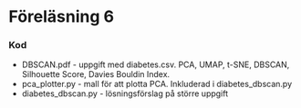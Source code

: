 # Föreläsning 6

### Kod

* DBSCAN.pdf - uppgift med diabetes.csv. PCA, UMAP, t-SNE, DBSCAN, Silhouette Score, Davies Bouldin Index.
* pca_plotter.py - mall för att plotta PCA. Inkluderad i diabetes_dbscan.py
* diabetes_dbscan.py - lösningsförslag på större uppgift
